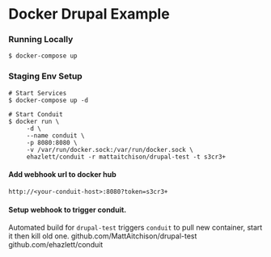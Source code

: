 # Docker Drupal Example

### Running Locally

```
$ docker-compose up
```

### Staging Env Setup

```
# Start Services
$ docker-compose up -d

# Start Conduit
$ docker run \
     -d \
     --name conduit \
     -p 8080:8080 \
     -v /var/run/docker.sock:/var/run/docker.sock \
     ehazlett/conduit -r mattaitchison/drupal-test -t s3cr3+
```

#### Add webhook url to docker hub
`http://<your-conduit-host>:8080?token=s3cr3+`

#### Setup webhook to trigger conduit.


Automated build for `drupal-test` triggers `conduit` to pull new container, start it then kill old one.
github.com/MattAitchison/drupal-test
github.com/ehazlett/conduit
